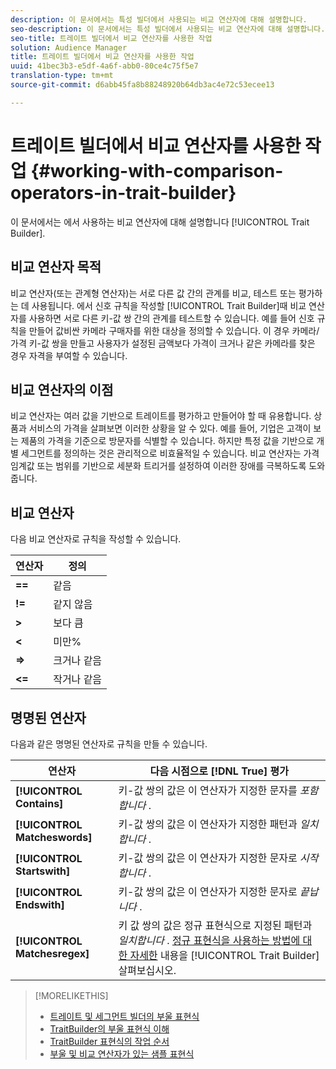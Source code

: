 ```yaml
---
description: 이 문서에서는 특성 빌더에서 사용되는 비교 연산자에 대해 설명합니다.
seo-description: 이 문서에서는 특성 빌더에서 사용되는 비교 연산자에 대해 설명합니다.
seo-title: 트레이트 빌더에서 비교 연산자를 사용한 작업
solution: Audience Manager
title: 트레이트 빌더에서 비교 연산자를 사용한 작업
uuid: 41bec3b3-e5df-4a6f-abb0-80ce4c75f5e7
translation-type: tm+mt
source-git-commit: d6abb45fa8b88248920b64db3ac4e72c53ecee13

---
```



# 트레이트 빌더에서 비교 연산자를 사용한 작업 {#working-with-comparison-operators-in-trait-builder}

이 문서에서는 에서 사용하는 비교 연산자에 대해 설명합니다 [!UICONTROL Trait Builder].

## 비교 연산자 목적

<!-- c_tb_comparison_operators.xml -->

비교 연산자(또는 관계형 연산자)는 서로 다른 값 간의 관계를 비교, 테스트 또는 평가하는 데 사용됩니다. 에서 신호 규칙을 작성할 [!UICONTROL Trait Builder]때 비교 연산자를 사용하면 서로 다른 키-값 쌍 간의 관계를 테스트할 수 있습니다. 예를 들어 신호 규칙을 만들어 값비싼 카메라 구매자를 위한 대상을 정의할 수 있습니다. 이 경우 카메라/가격 키-값 쌍을 만들고 사용자가 설정된 금액보다 가격이 크거나 같은 카메라를 찾은 경우 자격을 부여할 수 있습니다.

## 비교 연산자의 이점

비교 연산자는 여러 값을 기반으로 트레이트를 평가하고 만들어야 할 때 유용합니다. 상품과 서비스의 가격을 살펴보면 이러한 상황을 알 수 있다. 예를 들어, 기업은 고객이 보는 제품의 가격을 기준으로 방문자를 식별할 수 있습니다. 하지만 특정 값을 기반으로 개별 세그먼트를 정의하는 것은 관리적으로 비효율적일 수 있습니다. 비교 연산자는 가격 임계값 또는 범위를 기반으로 세분화 트리거를 설정하여 이러한 장애를 극복하도록 도와줍니다.

## 비교 연산자

다음 비교 연산자로 규칙을 작성할 수 있습니다.

| 연산자 | 정의 |
|---|---|
| **==** | 같음 |
| **!=** | 같지 않음 |
| **&gt;** | 보다 큼 |
| **&lt;** |  미만% |
| **=&gt;** | 크거나 같음 |
| **&lt;=** | 작거나 같음 |

## 명명된 연산자

다음과 같은 명명된 연산자로 규칙을 만들 수 있습니다.

| 연산자 | 다음 시점으로 [!DNL True] 평가 |
|---|---|
| **[!UICONTROL Contains]** | 키-값 쌍의 값은 이 연산자가 지정한 문자를 *포함합니다* . |
| **[!UICONTROL Matcheswords]** | 키-값 쌍의 값은 이 연산자가 지정한 패턴과 *일치합니다* . |
| **[!UICONTROL Startswith]** | 키-값 쌍의 값은 이 연산자가 지정한 문자로 *시작합니다* . |
| **[!UICONTROL Endswith]** | 키-값 쌍의 값은 이 연산자가 지정한 문자로 *끝납니다* . |
| **[!UICONTROL Matchesregex]** | 키 값 쌍의 값은 정규 표현식으로 지정된 패턴과 *일치합니다* . [정규 표현식을 사용하는 방법에 대한 자세한](../../features/traits/trait-builder-regex.md) 내용을 [!UICONTROL Trait Builder]살펴보십시오. |

>[!MORELIKETHIS]
>
>* [트레이트 및 세그먼트 빌더의 부울 표현식](../../reference/boolean-expressions-tsb.md)
>* [TraitBuilder의 부울 표현식 이해](../../reference/boolean-expressions-tsb.md)
>* [TraitBuilder 표현식의 작업 순서](../../features/traits/trait-operator-precedence.md)
>* [부울 및 비교 연산자가 있는 샘플 표현식](../../features/traits/trait-expression-samples.md)

